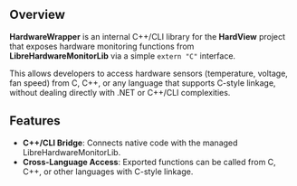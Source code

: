 ## Overview

**HardwareWrapper** is an internal C++/CLI library for the **HardView** project that exposes hardware monitoring functions from **LibreHardwareMonitorLib** via a simple `extern "C"` interface.

This allows developers to access hardware sensors (temperature, voltage, fan speed) from C, C++, or any language that supports C-style linkage, without dealing directly with .NET or C++/CLI complexities.

## Features

* **C++/CLI Bridge**: Connects native code with the managed LibreHardwareMonitorLib.
* **Cross-Language Access**: Exported functions can be called from C, C++, or other languages with C-style linkage.
